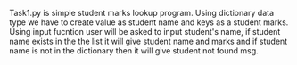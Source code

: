 Task1.py is simple student marks lookup program.
Using dictionary data type we have to create value as student name and keys as a student marks.
Using input fucntion user will be asked to input student's name, if student name exists in the the list it will give student name and marks and if student name is not in the dictionary then it will give student not found msg. 
